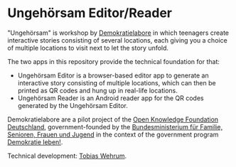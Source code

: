 # Ungehörsam Editor/Reader

"Ungehörsam" is workshop by [Demokratielabore](https://demokratielabore.de) in which teenagers create interactive stories consisting of several locations, each giving you a choice of multiple locations to visit next to let the story unfold.

The two apps in this repository provide the technical foundation for that:
* Ungehörsam Editor is a browser-based editor app to generate an interactive story consisting of multiple locations, which can then be printed as QR codes and hung up in real-life locations.
* Ungehörsam Reader is an Android reader app for the QR codes generated by the Ungehörsam Editor.

Demokratielabore are a pilot project of the [Open Knowledge Foundation Deutschland](https://okfn.de), government-founded by the [Bundesministerium für Familie, Senioren, Frauen und Jugend](http://www.bmfsfj.de) in the context of the government program [Demokratie leben!](http://www.demokratie-leben.de).

Technical development: [Tobias Wehrum](http://dragonlab.de).
